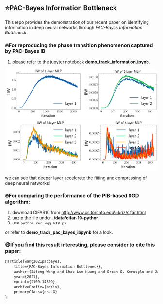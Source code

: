 

## :star:PAC-Bayes Information Bottleneck

This repo provides the demonstration of our recent paper on identifying information in deep neural networks through *PAC-Bayes Information Bottleneck*.

### :fire:For reproducing the phase transition phenomenon captured by PAC-Bayes IB

1. please refer to the jupyter notebook **demo_track_information.ipynb**.

 <center class="half">
     <img src="./figure/mlp_1_info.png" width="250"/><img src="./figure/mlp_2_info.png" width="250"/>
 </center>



 <center class="half">
     <img src="./figure/mlp_3_info.png" width="250"/><img src="./figure/mlp_4_info.png" width="250"/>
 </center>

we can see that deeper layer accelerate the fitting and compressing of deep neural networks!




### :fire:For comparing the performance of the PIB-based SGD algorithm:

1. download CIFAR10 from http://www.cs.toronto.edu/~kriz/cifar.html
2. unzip the file under **./data/cifar-10-python**
3. use `python run_vgg_PIB.py`


or refer to **demo_track_pac_bayes_ibpynb** for a look.



### :smile:If you find this result interesting, please consider to cite this paper:

```latex
@article{wang2021pacbayes,
    title={PAC-Bayes Information Bottleneck},
    author={Zifeng Wang and Shao-Lun Huang and Ercan E. Kuruoglu and Jimeng Sun and Xi Chen and Yefeng Zheng},
    year={2021},
    eprint={2109.14509},
    archivePrefix={arXiv},
    primaryClass={cs.LG}
}
```


